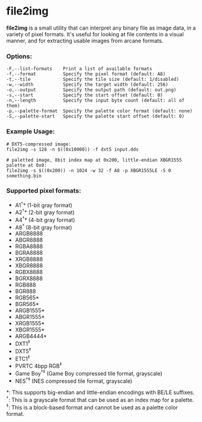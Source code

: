 # file2img

**file2img** is a small utility that can interpret any binary file as image data, in a variety of pixel formats. It's useful for looking at file contents in a visual manner, and for extracting usable images from arcane formats.


### Options:

```
-F,--list-formats    Print a list of available formats
-f,--format          Specify the pixel format (default: A8)
-t,--tile            Specify the tile size (default: 1/disabled)
-w,--width           Specify the target width (default: 256)
-o,--output          Specify the output path (default: out.png)
-s,--start           Specify the start offset (default: 0)
-n,--length          Specify the input byte count (default: all of them)
-p,--palette-format  Specify the palette color format (default: none)
-S,--palette-start   Specify the palette start offset (default: 0)
```

### Example Usage:

```
# DXT5-compressed image:
file2img -s 128 -n $((0x10000)) -f dxt5 input.dds

# paletted image, 8bit index map at 0x200, little-endian XBGR1555 palette at 0x0:
file2img -s $((0x200)) -n 1024 -w 32 -f A8 -p XBGR1555LE -S 0 something.bin
```

### Supported pixel formats:

* A1<sup>†</sup>\* (1-bit gray format)
* A2<sup>†</sup>\* (2-bit gray format)
* A4<sup>†</sup>\* (4-bit gray format)
* A8<sup>†</sup> (8-bit gray format)
* ARGB8888
* ABGR8888
* RGBA8888
* BGRA8888
* XRGB8888
* XBGR8888
* RGBX8888
* BGRX8888
* RGB888
* BGR888
* RGB565\*
* BGR565\*
* ARGB1555\*
* ABGR1555\*
* XRGB1555\*
* XBGR1555\*
* ARGB4444\*
* DXT1<sup>‡</sup>
* DXT5<sup>‡</sup>
* ETC1<sup>‡</sup>
* PVRTC 4bpp RGB<sup>‡</sup>
* Game Boy<sup>†‡</sup> (Game Boy compressed tile format, grayscale)
* NES<sup>†‡</sup> (NES compressed tile format, grayscale)

\*: This supports big-endian and little-endian encodings with BE/LE suffixes.  
<sup>†</sup>: This is a grayscale format that can be used as an index map for a palette.  
<sup>‡</sup>: This is a block-based format and cannot be used as a palette color format.  
